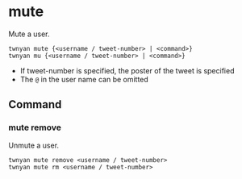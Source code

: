 # mute

Mute a user.

```
twnyan mute {<username / tweet-number> | <command>}
twnyan mu {<username / tweet-number> | <command>}
```

- If tweet-number is specified, the poster of the tweet is specified
- The `@` in the user name can be omitted

## Command

### mute remove

Unmute a user.

```
twnyan mute remove <username / tweet-number>
twnyan mute rm <username / tweet-number>
```
